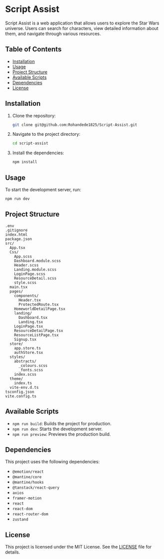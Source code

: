 # Script Assist

Script Assist is a web application that allows users to explore the Star Wars universe. Users can search for characters, view detailed information about them, and navigate through various resources.

## Table of Contents
- [Installation](#installation)
- [Usage](#usage)
- [Project Structure](#project-structure)
- [Available Scripts](#available-scripts)
- [Dependencies](#dependencies)
- [License](#license)

## Installation

1. Clone the repository:
   ```sh
   git clone git@github.com:Rohandede1825/Script-Assist.git
   ```
2. Navigate to the project directory:
   ```sh
   cd script-assist
   ```
3. Install the dependencies:
   ```sh
   npm install
   ```

## Usage

To start the development server, run:
```sh
npm run dev
```

## Project Structure
```
.env
.gitignore
index.html
package.json
src/
  App.tsx
  Css/
    App.scss
    Dashboard.module.scss
    Header.scss
    Landing.module.scss
    LoginPage.scss
    ResourceDetail.scss
    style.scss
  main.tsx
  pages/
    components/
      Header.tsx
      ProtectedRoute.tsx
    HomeworldDetailPage.tsx
    landing/
      Dashboard.tsx
      Landing.tsx
    LoginPage.tsx
    ResourceDetailPage.tsx
    ResourceListPage.tsx
    Signup.tsx
  store/
    app.store.ts
    authStore.tsx
  styles/
    abstracts/
      _colours.scss
      _fonts.scss
    index.scss
  theme/
    index.ts
  vite-env.d.ts
tsconfig.json
vite.config.ts
```

## Available Scripts

- `npm run build`: Builds the project for production.
- `npm run dev`: Starts the development server.
- `npm run preview`: Previews the production build.

## Dependencies

This project uses the following dependencies:
- `@emotion/react`
- `@mantine/core`
- `@mantine/hooks`
- `@tanstack/react-query`
- `axios`
- `framer-motion`
- `react`
- `react-dom`
- `react-router-dom`
- `zustand`

## License

This project is licensed under the MIT License. See the [LICENSE](LICENSE) file for details.

